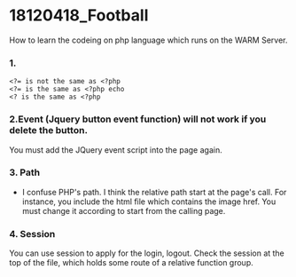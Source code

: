 # 18120418_Football
How to learn the codeing on php language which runs on the WARM Server.
### 1.
```
<?= is not the same as <?php
<?= is the same as <?php echo
<? is the same as <?php
```
### 2.Event (Jquery button event function) will not work if you delete the button.
You must add the JQuery event script into the page again.

### 3. Path
- I confuse PHP's path. I think the relative path start at the page's call.
For instance, you include the html file which contains the image href. You must change it according to start from
the calling page.

### 4. Session
You can use session to apply for the login, logout. Check the session at the top of the file, 
which holds some route of a relative function group.